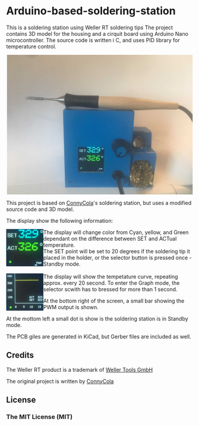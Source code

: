 # Arduino-based-soldering-station
This is a soldering station using Weller RT soldering tips
The project contains 3D model for the housing and a cirquit board using Arduino Nano microcontroller.
The source code is written i C, and uses PID library for temperature control.

<p align="center">
  <img align="center" width="500" src="Soldering%20Station.png">
</p>


This project is based on [ConnyCola](https://github.com/ConnyCola/SolderingStation/tree/master/3D)'s soldering station, but uses a modified source code and 3D model.

The display show the following information:

<img align="left" width="100" height="100" src="SET_ST.png">
The display will change color from Cyan, yellow, and Green dependant on the difference between SET and ACTual temperature. 
<br/>
The SET point will be set to 20 degrees if the soldering tip it placed in the holder, or the selector button is pressed once - Standby mode.
<br/>
<br/>

<img align="left" width="100" height="100" src="Grapth_ST.png">
The display will show the tempetature curve, repeating approx. every 20 second. To enter the Graph mode, the selector scwith has to bressed for more than 1 second.

At the bottom right of the screen, a small bar showing the PWM output is shown. 

At the mottom left a small dot is show is the soldering station is in Standby mode.

The PCB giles are generated in KiCad, but Gerber files are included as well.

## Credits

The Weller RT product is a trademark of [Weller Tools GmbH](https://www.weller-tools.com/index.html)

The original project is written by [ConnyCola](https://github.com/ConnyCola/SolderingStation/tree/master/3D)

## License

### The MIT License (MIT)

